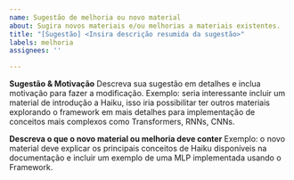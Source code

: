```yaml
---
name: Sugestão de melhoria ou novo material
about: Sugira novos materiais e/ou melhorias a materiais existentes.
title: "[Sugestão] <Insira descrição resumida da sugestão>"
labels: melhoria
assignees: ''

---
```


**Sugestão & Motivação**
Descreva sua sugestão em detalhes e inclua motivação para fazer a modificação. Exemplo: seria interessante incluir um material de introdução a Haiku, isso iria possibilitar ter outros materiais explorando o framework em mais detalhes para implementação de conceitos mais complexos como Transformers, RNNs, CNNs.

**Descreva o que o novo material ou melhoria deve conter**
Exemplo: o novo material deve explicar os principais conceitos de Haiku disponíveis na documentação e incluir um exemplo de uma MLP implementada usando o Framework.
